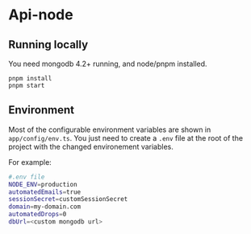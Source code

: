 # Api-node

## Running locally

You need mongodb 4.2+ running, and node/pnpm installed.

```
pnpm install
pnpm start
```

## Environment

Most of the configurable environment variables are shown in `app/config/env.ts`. You just need to create a `.env` file at the root of the project with the changed environement variables.

For example:

```bash
#.env file
NODE_ENV=production
automatedEmails=true
sessionSecret=customSessionSecret
domain=my-domain.com
automatedDrops=0
dbUrl=<custom mongodb url>
```

